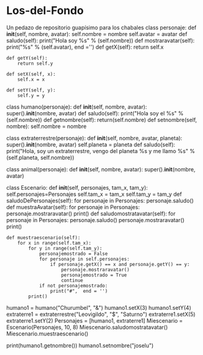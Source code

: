 # Los-del-Fondo
Un pedazo de repositorio guapísimo para los chabales
class personaje:
    def __init__(self, nombre, avatar):
        self.nombre = nombre
        self.avatar = avatar
    def saludo(self):
        print("Hola soy %s" % (self.nombre))
    def mostraravatar(self):
        print("%s" % (self.avatar), end ='')
    def getX(self):
        return self.x
    
    def getY(self):
        return self.y
        
    def setX(self, x):
        self.x = x
    
    def setY(self, y):
        self.y = y
    

class humano(personaje):
    def __init__(self, nombre, avatar):
        super().__init__(nombre, avatar)
    def saludo(self):
        print("Hola soy el %s" % (self.nombre))
    def getnombre(self):
        return(self.nombre)
    def setnombre(self, nombre):
        self.nombre = nombre

class extraterrestre(personaje):
    def __init__(self, nombre, avatar, planeta):
        super().__init__(nombre, avatar)
        self.planeta = planeta
    def saludo(self):
        print("Hola, soy un extraterrestre, vengo del planeta %s y me llamo %s" % (self.planeta, self.nombre))

class animal(personaje):
    def __init__(self, nombre, avatar):
        super().__init__(nombre, avatar)
        
class Escenario:
    def __init__(self, personajes, tam_x, tam_y):
        self.personajes=Personajes
        self.tam_x = tam_x
        self.tam_y = tam_y
    def saludoDePersonajes(self):
        for personaje in Personajes:
            personaje.saludo()
    def muestraAvatar(self):
        for personaje in Personajes:
            personaje.mostraravatar()
            print()
    def saludomostratavatar(self):
        for personaje in Personajes:
            personaje.saludo()
            personaje.mostraravatar()
            print()
        
        
    def muestraescenario(self):
        for x in range(self.tam_x):
            for y in range(self.tam_y):
                personajemostrado = False
                for personaje in self.personajes:
                    if personaje.getX() == x and personaje.getY() == y:
                        personaje.mostraravatar()
                        personajemostrado = True
                        continue
                if not personajemostrado:
                    print("#",  end = '')
            print()


humano1 = humano("Churumbel", "&")
humano1.setX(3)
humano1.setY(4)
extraterre1 = extraterrestre("Leovigildo", "$", "Saturno")
extraterre1.setX(5)
extraterre1.setY(2)
Personajes = [humano1, extraterre1]
Miescenario = Escenario(Personajes, 10, 8)
Miescenario.saludomostratavatar()
Miescenario.muestraescenario()

print(humano1.getnombre())
humano1.setnombre("joselu")

